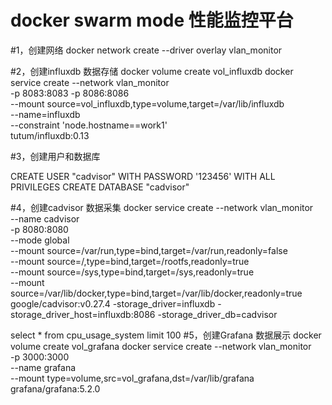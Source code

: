 # docker swarm mode 性能监控平台


#1，创建网络
docker network create --driver overlay vlan_monitor

#2，创建influxdb 数据存储
docker volume create vol_influxdb
docker service create --network vlan_monitor \
-p 8083:8083 -p 8086:8086 \
--mount source=vol_influxdb,type=volume,target=/var/lib/influxdb \
--name=influxdb \
--constraint 'node.hostname==work1' \
tutum/influxdb:0.13

#3，创建用户和数据库

CREATE USER "cadvisor" WITH PASSWORD '123456' WITH ALL PRIVILEGES
CREATE DATABASE "cadvisor"

#4，创建cadvisor 数据采集
docker service create --network vlan_monitor \
--name cadvisor \
-p 8080:8080 \
--mode global \
--mount source=/var/run,type=bind,target=/var/run,readonly=false \
--mount source=/,type=bind,target=/rootfs,readonly=true \
--mount source=/sys,type=bind,target=/sys,readonly=true \
--mount source=/var/lib/docker,type=bind,target=/var/lib/docker,readonly=true \
google/cadvisor:v0.27.4 -storage_driver=influxdb -storage_driver_host=influxdb:8086 -storage_driver_db=cadvisor


select * from cpu_usage_system limit 100
#5，创建Grafana 数据展示
docker volume create vol_grafana
docker service create --network vlan_monitor \
-p 3000:3000 \
--name grafana \
--mount type=volume,src=vol_grafana,dst=/var/lib/grafana \
grafana/grafana:5.2.0